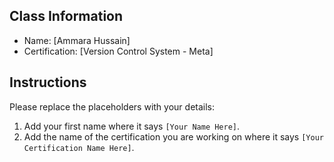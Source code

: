 ## Class Information
- Name: [Ammara Hussain]
- Certification: [Version Control System - Meta]  

## Instructions
Please replace the placeholders with your details:
1. Add your first name where it says `[Your Name Here]`.  
2. Add the name of the certification you are working on where it says `[Your Certification Name Here]`.  
